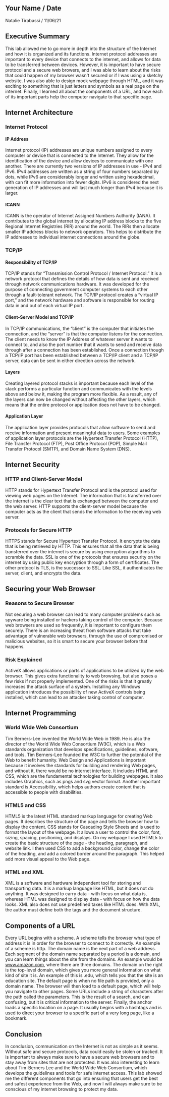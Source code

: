 ## Your Name / Date
Natalie Tirabassi / 11/06/21
## Executive Summary 
This lab allowed me to go more in depth into the structure of the Internet and how it is organized and its functions. Internet protocol addresses are important to every device that connects to the internet, and allows for data to be transferred between devices. However, it is important to have secure protocol and a secure web browers, and I was able to learn about the risks that could happen of my browser wasn't secured or if I was using a sketchy website. I was also able to design mock webpage through HTML, and it was exciting to something that is just letters and symbols as a real page on the internet. Finally, I learned all about the components of a URL, and how each of its important parts help the computer navigate to that specific page.

## Internet Architecture
### Internet Protocol
#### IP Address
Internet protocol (IP) addresses are unique numbers assigned to every computer or device that is connected to the Internet. They allow for the identification of the device and allow devices to communicate with one another. There are currently two versions of IP addresses in use - IPv4 and IPv6. IPv4 addresses are written as a string of four numbers separated by dots, while IPv6 are considerably longer and written using hexadecimal, with can fit more information into fewer digits. IPv6 is considered the next generation of IP addresses and will last much longer than IPv4 because it is larger.

#### ICANN
ICANN is the operator of Internet Assigned Numbers Authority (IANA). It contributes to the global internet by allocating IP address blocks to the five Regional Internet Registries (RIR) around the world. The RIRs then allocate smaller IP address blocks to network operators. This helps to distribute the IP addresses to individual internet connections around the globe. 

### TCP/IP
#### Responsibility of TCP/IP
TCP/IP stands for “Transmission Control Protocol / Internet Protocol.” It is a network protocol that defines the details of how data is sent and received through network communications hardware. It was developed for the purpose of connecting government computer systems to each other through a fault-tolerant network. The TCP/IP protocol creates a “virtual IP port,” and the network hardware and software is responsible for routing data in and out of each virtual IP port.

#### Client-Server Model and TCP/IP
In TCP/IP communications, the “client” is the computer that initiates the connection, and the “server” is that the computer listens for the connection. The client needs to know the IP Address of whatever server it wants to connect to, and also the port number that it wants to send and receive data through after a connection has been established. Once a connection though a TCP/IP port has been established between a TCP/IP client and a TCP/IP server, data can be sent in either direction across the network. 

#### Layers
Creating layered protocol stacks is important because each level of the stack performs a particular function and communicates with the levels above and below it, making the program more flexible. As a result, any of the layers can now be changed without affecting the other layers, which means that the entire protocol or application does not have to be changed.

#### Application Layer
The application layer provides protocols that allow software to send and receive information and present meaningful data to users. Some examples of application layer protocols are the Hypertext Transfer Protocol (HTTP), File Transfer Protocol (FTP), Post Office Protocol (POP), Simple Mail Transfer Protocol (SMTP), and Domain Name System (DNS).
## Internet Security
### HTTP and Client-Server Model
HTTP stands for Hypertext Transfer Protocol and is the protocol used for viewing web pages on the Internet. The information that is transferred over the internet is the clear text that is exchanged between the computer and the web server. HTTP supports the client-server model because the computer acts as the client that sends the information to the receiving web server.

### Protocols for Secure HTTP
HTTPS stands for Secure Hypertext Transfer Protocol. It encrypts the data that is being retrieved by HTTP. This ensures that all the data that is being transferred over the internet is secure by using encryption algorithms to scramble the data. SSL is one of the protocols that ensures security on the internet by using public key encryption through a form of certificates. The other protocol is TLS, is the successor to SSL. Like SSL, it authenticates the server, client, and encrypts the data.

## Securing your Web Browser
### Reasons to Secure Browser
Not securing a web browser can lead to many computer problems such as spyware being installed or hackers taking control of the computer. Because web browsers are used so frequently, it is important to configure them securely. There is an increasing threat from software attacks that take advantage of vulnerable web browsers, through the use of compromised or malicious websites, so it is smart to secure your browser before that happens.
### Risk Explained
ActiveX allows applications or parts of applications to be utilized by the web browser. This gives extra functionality to web browsing, but also poses a few risks if not properly implemented. One of the risks is that it greatly increases the attack surface of a system. Installing any Windows application introduces the possibility of new ActiveX controls being installed, which can lead to an attacker taking control of computer. 
## Internet Programming
### World Wide Web Consortium
Tim Berners-Lee invented the World Wide Web in 1989. He is also the director of the World Wide Web Consortium (W3C), which is a Web standards organization that develops specifications, guidelines, software, and tools. Tim Berners-Lee founded the W3C to further the potential of the Web to benefit humanity.
Web Design and Applications is important because it involves the standards for building and rendering Web pages, and without it, there would be no internet interface. It includes HTML and CSS, which are the fundamental technologies for building webpages. It also includes Graphics, such as pngs and svg vector format. Another important standard is Accessibility, which helps authors create content that is accessible to people with disabilities. 
### HTML5 and CSS
HTML5 is the latest HTML standard markup language for creating Web pages. It describes the structure of the page and tells the browser how to display the content. CSS stands for Cascading Style Sheets and is used to format the layout of the webpage. It allows a user to control the color, font, sizing, spacing, positioning, and displays. On my webpage I used HTML5 to create the basic structure of the page - the heading, paragraph, and website link. I then used CSS to add a background color, change the color of the heading, and add a colored border around the paragraph. This helped add more visual appeal to the Web page.
### HTML and XML
XML is a software and hardware independent tool for storing and transporting data. It is a markup language like HTML, but it does not do anything. It was designed to carry data - with focus on what data is, whereas HTML was designed to display data - with focus on how the data looks. XML also does not use predefined taxes like HTML does. With XML, the author must define both the tags and the document structure. 
## Components of a URL
Every URL begins with a scheme. A scheme tells the browser what type of address it is in order for the browser to connect to it correctly. An example of a scheme is http.
The domain name is the next part of a web address. Each segment of the domain name separated by a period is a domain, and you can learn things about the site from the domains. An example would be www.amazon.com, where there are three domains.
The domain on the right is the top-level domain, which gives you more general information on what kind of site it is. An example of this is .edu, which tells you that the site is an education site.
The default page is when no file path is provided, only a domain name. The browser will then load to a default page, which will help you navigate to other pages.
Some URLs include a string of characters after the path called the parameters. This is the result of a search, and can confusing, but it is critical information to the server.
Finally, the anchor loads a specific location on a page. It usually begins with a hashtags and is used to direct your browser to a specific part of a very long page, like a bookmark.
## Conclusion
In conclusion, communication on the Internet is not as simple as it seems. Without safe and secure protocols, data could easily be stolen or tracked. It is important to always make sure to have a secure web browsers and to stay away from sites that are not protected. It was also interesting to learn about Tim-Berners Lee and the World Wide Web Consortium, which develops the guidelines and tools for safe internet access. This lab showed me the different components that go into ensuring that users get the best and safest experience from the Web, and now I will always make sure to be conscious of my internet browsing to protect my data.
